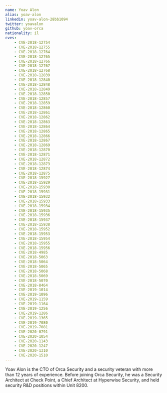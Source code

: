 ```yaml
---
name: Yoav Alon
alias: yoav-alon
linkedin: yoav-alon-28bb1094
twitter: yoavalon
github: yoav-orca
nationality: il
cves:
    - CVE-2018-12754
    - CVE-2018-12755
    - CVE-2018-12764
    - CVE-2018-12765
    - CVE-2018-12766
    - CVE-2018-12767
    - CVE-2018-12768
    - CVE-2018-12839
    - CVE-2018-12840
    - CVE-2018-12848
    - CVE-2018-12849
    - CVE-2018-12850
    - CVE-2018-12857
    - CVE-2018-12859
    - CVE-2018-12860
    - CVE-2018-12861
    - CVE-2018-12862
    - CVE-2018-12863
    - CVE-2018-12864
    - CVE-2018-12865
    - CVE-2018-12866
    - CVE-2018-12867
    - CVE-2018-12869
    - CVE-2018-12870
    - CVE-2018-12871
    - CVE-2018-12872
    - CVE-2018-12873
    - CVE-2018-12874
    - CVE-2018-12875
    - CVE-2018-15927
    - CVE-2018-15929
    - CVE-2018-15930
    - CVE-2018-15931
    - CVE-2018-15932
    - CVE-2018-15933
    - CVE-2018-15934
    - CVE-2018-15935
    - CVE-2018-15936
    - CVE-2018-15937
    - CVE-2018-15938
    - CVE-2018-15952
    - CVE-2018-15953
    - CVE-2018-15954
    - CVE-2018-15955
    - CVE-2018-15956
    - CVE-2018-4985
    - CVE-2018-5063
    - CVE-2018-5064
    - CVE-2018-5065
    - CVE-2018-5068
    - CVE-2018-5069
    - CVE-2018-5070
    - CVE-2018-8464
    - CVE-2019-1014
    - CVE-2019-1096
    - CVE-2019-1159
    - CVE-2019-1164
    - CVE-2019-1256
    - CVE-2019-1286
    - CVE-2019-1365
    - CVE-2019-7080
    - CVE-2019-7081
    - CVE-2020-0791
    - CVE-2020-1054
    - CVE-2020-1143
    - CVE-2020-1247
    - CVE-2020-1310
    - CVE-2020-1510
---
```

Yoav Alon is the CTO of Orca Security and a security veteran with more than 12 years of experience. Before joining Orca Security, he was a Security Architect at Check Point, a Chief Architect at Hyperwise Security, and held security R&D positions within Unit 8200.
